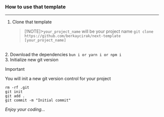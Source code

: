 ### How to use that template

---

1. Clone that template
   > [!NOTE]>`your_project_name` will be your project name
   > `git clone https://github.com/berkaycirak/next-template [your_project_name]`

<br> 2. Download the dependencies
`bun i or yarn i or npm i`
<br> 3. Initialize new git version

> [!IMPORTANT]
> You will init a new git version control for your project

```
rm -rf .git
git init
git add .
git commit -m "Initial commit"
```

_Enjoy your coding..._
